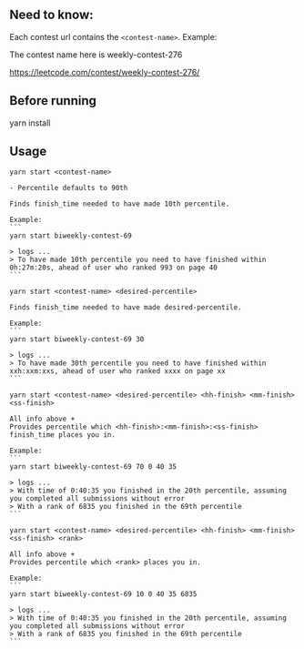 ## Need to know:

Each contest url contains the `<contest-name>`. Example:

The contest name here is weekly-contest-276

https://leetcode.com/contest/weekly-contest-276/

## Before running

yarn install

## Usage

`yarn start <contest-name> `

    - Percentile defaults to 90th

    Finds finish_time needed to have made 10th percentile.

    Example:
    ```
    yarn start biweekly-contest-69

    > logs ...
    > To have made 10th percentile you need to have finished within 0h:27m:20s, ahead of user who ranked 993 on page 40
    ```

`yarn start <contest-name> <desired-percentile>`

    Finds finish_time needed to have made desired-percentile.

    Example:
    ```
    yarn start biweekly-contest-69 30

    > logs ...
    > To have made 30th percentile you need to have finished within xxh:xxm:xxs, ahead of user who ranked xxxx on page xx
    ```

`yarn start <contest-name> <desired-percentile> <hh-finish> <mm-finish> <ss-finish>`

    All info above +
    Provides percentile which <hh-finish>:<mm-finish>:<ss-finish> finish_time places you in.

    Example:
    ```
    yarn start biweekly-contest-69 70 0 40 35

    > logs ...
    > With time of 0:40:35 you finished in the 20th percentile, assuming you completed all submissions without error
    > With a rank of 6835 you finished in the 69th percentile
    ```

`yarn start <contest-name> <desired-percentile> <hh-finish> <mm-finish> <ss-finish> <rank>`

    All info above +
    Provides percentile which <rank> places you in.

    Example:
    ```
    yarn start biweekly-contest-69 10 0 40 35 6835

    > logs ...
    > With time of 0:40:35 you finished in the 20th percentile, assuming you completed all submissions without error
    > With a rank of 6835 you finished in the 69th percentile
    ```

